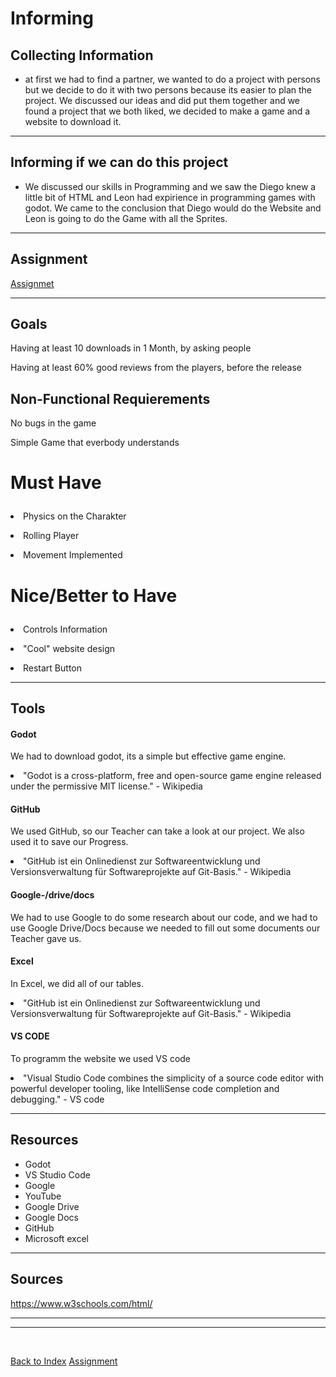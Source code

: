 # Informing



## Collecting Information 

<ul><li> at first we had to find a partner, we wanted to do a project with persons but we decide to do it with two persons because its easier to plan the project. We discussed our ideas and did put them together and we found a project that we both liked, we decided to make a game and a website to download it.</li></ul>

<hr>

## Informing if we can do this project 

<ul><li> We discussed our skills in Programming and we saw the Diego knew a little bit of HTML and Leon had expirience in programming games with godot. We came to the conclusion that Diego would do the Website and Leon is going to do the Game with all the Sprites. </li></ul>

<hr>

## Assignment 
[Assignmet](https://github.com/dgdecorso/m431_ap24a_website-game/blob/main/assignementProposal.md)

<hr>

## Goals
<p>Having at least 10 downloads in 1 Month, by asking people</p>
<p>Having at least 60% good reviews from the players, before the release</p>

## Non-Functional Requierements
<p>No bugs in the game</p>
<p>Simple Game that everbody  understands</p>

# <p>Must Have</p>

<p><li>Physics on the Charakter</li></p>
<p><li>Rolling Player</li></p>
<p><li>Movement Implemented</li></p>

# <p>Nice/Better to Have</p>

<p><li>Controls Information</li></p>
<p><li>"Cool" website design</li></p>
<p><li>Restart Button</li></p>

<hr>

## Tools 

#### Godot
<p> We had to download godot, its a simple but effective game engine. </p>
<li>"Godot is a cross-platform, free and open-source game engine released under the permissive MIT license." - Wikipedia</li>

#### GitHub
<p>We used GitHub, so our Teacher can take a look at our project. We also used it to save our Progress. </p>
<li>"GitHub ist ein Onlinedienst zur Softwareentwicklung und Versionsverwaltung für Softwareprojekte auf Git-Basis." - Wikipedia</li>

#### Google-/drive/docs
<p>We had to use Google to do some research about our code, and we had to use Google Drive/Docs because we needed to fill out some documents our Teacher gave us. </p>

#### Excel
<p> In Excel, we did all of our tables. </p>
<li>"GitHub ist ein Onlinedienst zur Softwareentwicklung und Versionsverwaltung für Softwareprojekte auf Git-Basis." - Wikipedia</li>

#### VS CODE
<p>To programm the website we used VS code</p>
<li>"Visual Studio Code combines the simplicity of a source code editor with powerful developer tooling, like IntelliSense code completion and debugging." - VS code</li>

<hr>

## Resources 

<ul>
<li> Godot </li>
<li> VS Studio Code</li>
<li> Google </li>
<li> YouTube </li>
<li> Google Drive </li> 
<li> Google Docs </li> 
<li> GitHub </li> 
<li> Microsoft excel </li>
</ul>

<hr>

## Sources
https://www.w3schools.com/html/



<hr> 


<ul>

</ul>

<hr>

<br>

[Back to Index](README.md)
[Assignment](https://github.com/dgdecorso/m431_ap24a_website-game/blob/main/assignementProposal.md)
